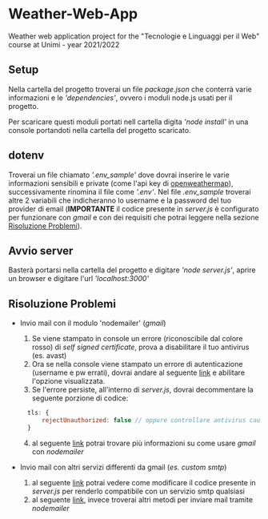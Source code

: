# Weather-Web-App
Weather web application project for the "Tecnologie e Linguaggi per il Web" course at Unimi - year 2021/2022

## Setup
Nella cartella del progetto troverai un file *package.json* che conterrà varie informazioni e le *'dependencies'*, ovvero i moduli node.js usati per il progetto.

Per scaricare questi moduli portati nell cartella digita *'node install'* in una console portandoti nella cartella del progetto scaricato.

## dotenv
Troverai un file chiamato *'.env_sample'* dove dovrai inserire le varie informazioni sensibili e private (come l'api key di [openweathermap](https://openweathermap.org/api)), successivamente rinomina il file come *'.env'*.
Nel file *.env_sample* troverai altre 2 variabili che indicheranno lo username e la password del tuo provider di email (**IMPORTANTE** il codice presente in *server.js* è configurato per funzionare con *gmail* e con dei requisiti che potrai leggere nella sezione [Risoluzione Problemi](#Risoluzione-problemi)).

## Avvio server
Basterà portarsi nella cartella del progetto e digitare *'node server.js'*, aprire un browser e digitare l'url *'localhost:3000'*

## Risoluzione Problemi
* Invio mail con il modulo 'nodemailer' (*gmail*)
  1. Se viene stampato in console un errore (riconoscibile dal colore rosso) di *self signed certificate*, prova a disabilitare il tuo antivirus (es. avast)
  2. Ora se nella console viene stampato un errore di autenticazione (username e pw errati), dovrai andare al seguente [link](https://www.google.com/settings/security/lesssecureapps) e abilitare l'opzione visualizzata.
  3. Se l'errore persiste, all'interno di *server.js*, dovrai decommentare la seguente porzione di codice: 
  ```javascript
    tls: {
        rejectUnauthorized: false // oppure controllare antivirus causa problema
    }
  ```
  4. al seguente [link](https://nodemailer.com/usage/using-gmail/) potrai trovare più informazioni su come usare *gmail* con *nodemailer*
  
* Invio mail con altri servizi differenti da gmail (*es. custom smtp*)
  1. al seguente [link](https://nodemailer.com/smtp/) potrai vedere come modificare il codice presente in *server.js* per renderlo compatibile con un servizio smtp qualsiasi
  2. al seguente [link](https://nodemailer.com/transports/), invece troverai altri metodi per inviare mail tramite *nodemailer*
